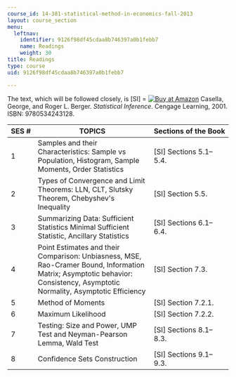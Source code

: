 ```yaml
---
course_id: 14-381-statistical-method-in-economics-fall-2013
layout: course_section
menu:
  leftnav:
    identifier: 9126f98df45cdaa8b746397a0b1febb7
    name: Readings
    weight: 30
title: Readings
type: course
uid: 9126f98df45cdaa8b746397a0b1febb7

---
```


The text, which will be followed closely, is \[SI\] = [![Buy at Amazon](/images/a_logo_17.gif)](http://www.amazon.com/exec/obidos/ASIN/0534243126/ref=nosim/mitopencourse-20) Casella, George, and Roger L. Berger. _Statistical Inference_. Cengage Learning, 2001. ISBN: 9780534243128.

| SES # | TOPICS | Sections of the Book |
| --- | --- | --- |
| 1 | Samples and their Characteristics: Sample vs Population, Histogram, Sample Moments, Order Statistics | \[SI\] Sections 5.1–5.4. |
| 2 | Types of Convergence and Limit Theorems: LLN, CLT, Slutsky Theorem, Chebyshev's Inequality | \[SI\] Section 5.5. |
| 3 | Summarizing Data: Sufficient Statistics Minimal Sufficient Statistic, Ancillary Statistics | \[SI\] Sections 6.1–6.4. |
| 4 | Point Estimates and their Comparison: Unbiasness, MSE, Rao-Cramer Bound, Information Matrix; Asymptotic behavior: Consistency, Asymptotic Normality, Asymptotic Efficiency | \[SI\] Section 7.3. |
| 5 | Method of Moments | \[SI\] Section 7.2.1. |
| 6 | Maximum Likelihood | \[SI\] Section 7.2.2. |
| 7 | Testing: Size and Power, UMP Test and Neyman-Pearson Lemma, Wald Test | \[SI\] Sections 8.1–8.3. |
| 8 | Confidence Sets Construction | \[SI\] Sections 9.1–9.3.